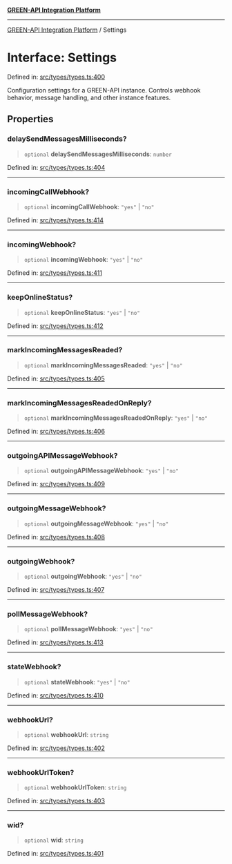 [**GREEN-API Integration Platform**](../README.md)

***

[GREEN-API Integration Platform](../globals.md) / Settings

# Interface: Settings

Defined in: [src/types/types.ts:400](https://github.com/green-api/greenapi-integration/blob/0c6468d26acd573ad1def9f01a1af819fb76eb31/src/types/types.ts#L400)

Configuration settings for a GREEN-API instance.
Controls webhook behavior, message handling, and other instance features.

## Properties

### delaySendMessagesMilliseconds?

> `optional` **delaySendMessagesMilliseconds**: `number`

Defined in: [src/types/types.ts:404](https://github.com/green-api/greenapi-integration/blob/0c6468d26acd573ad1def9f01a1af819fb76eb31/src/types/types.ts#L404)

***

### incomingCallWebhook?

> `optional` **incomingCallWebhook**: `"yes"` \| `"no"`

Defined in: [src/types/types.ts:414](https://github.com/green-api/greenapi-integration/blob/0c6468d26acd573ad1def9f01a1af819fb76eb31/src/types/types.ts#L414)

***

### incomingWebhook?

> `optional` **incomingWebhook**: `"yes"` \| `"no"`

Defined in: [src/types/types.ts:411](https://github.com/green-api/greenapi-integration/blob/0c6468d26acd573ad1def9f01a1af819fb76eb31/src/types/types.ts#L411)

***

### keepOnlineStatus?

> `optional` **keepOnlineStatus**: `"yes"` \| `"no"`

Defined in: [src/types/types.ts:412](https://github.com/green-api/greenapi-integration/blob/0c6468d26acd573ad1def9f01a1af819fb76eb31/src/types/types.ts#L412)

***

### markIncomingMessagesReaded?

> `optional` **markIncomingMessagesReaded**: `"yes"` \| `"no"`

Defined in: [src/types/types.ts:405](https://github.com/green-api/greenapi-integration/blob/0c6468d26acd573ad1def9f01a1af819fb76eb31/src/types/types.ts#L405)

***

### markIncomingMessagesReadedOnReply?

> `optional` **markIncomingMessagesReadedOnReply**: `"yes"` \| `"no"`

Defined in: [src/types/types.ts:406](https://github.com/green-api/greenapi-integration/blob/0c6468d26acd573ad1def9f01a1af819fb76eb31/src/types/types.ts#L406)

***

### outgoingAPIMessageWebhook?

> `optional` **outgoingAPIMessageWebhook**: `"yes"` \| `"no"`

Defined in: [src/types/types.ts:409](https://github.com/green-api/greenapi-integration/blob/0c6468d26acd573ad1def9f01a1af819fb76eb31/src/types/types.ts#L409)

***

### outgoingMessageWebhook?

> `optional` **outgoingMessageWebhook**: `"yes"` \| `"no"`

Defined in: [src/types/types.ts:408](https://github.com/green-api/greenapi-integration/blob/0c6468d26acd573ad1def9f01a1af819fb76eb31/src/types/types.ts#L408)

***

### outgoingWebhook?

> `optional` **outgoingWebhook**: `"yes"` \| `"no"`

Defined in: [src/types/types.ts:407](https://github.com/green-api/greenapi-integration/blob/0c6468d26acd573ad1def9f01a1af819fb76eb31/src/types/types.ts#L407)

***

### pollMessageWebhook?

> `optional` **pollMessageWebhook**: `"yes"` \| `"no"`

Defined in: [src/types/types.ts:413](https://github.com/green-api/greenapi-integration/blob/0c6468d26acd573ad1def9f01a1af819fb76eb31/src/types/types.ts#L413)

***

### stateWebhook?

> `optional` **stateWebhook**: `"yes"` \| `"no"`

Defined in: [src/types/types.ts:410](https://github.com/green-api/greenapi-integration/blob/0c6468d26acd573ad1def9f01a1af819fb76eb31/src/types/types.ts#L410)

***

### webhookUrl?

> `optional` **webhookUrl**: `string`

Defined in: [src/types/types.ts:402](https://github.com/green-api/greenapi-integration/blob/0c6468d26acd573ad1def9f01a1af819fb76eb31/src/types/types.ts#L402)

***

### webhookUrlToken?

> `optional` **webhookUrlToken**: `string`

Defined in: [src/types/types.ts:403](https://github.com/green-api/greenapi-integration/blob/0c6468d26acd573ad1def9f01a1af819fb76eb31/src/types/types.ts#L403)

***

### wid?

> `optional` **wid**: `string`

Defined in: [src/types/types.ts:401](https://github.com/green-api/greenapi-integration/blob/0c6468d26acd573ad1def9f01a1af819fb76eb31/src/types/types.ts#L401)
